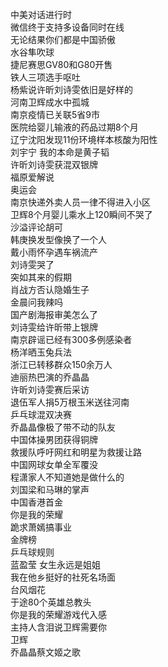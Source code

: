 中美对话进行时  
微信终于支持多设备同时在线  
无论结果你们都是中国骄傲  
水谷隼吹球  
捷尼赛思GV80和G80开售  
铁人三项选手呕吐  
杨紫说许昕刘诗雯依旧是好样的  
河南卫辉成水中孤城  
南京疫情已关联5省9市  
医院给婴儿输液的药品过期8个月  
辽宁沈阳发现11份环境样本核酸为阳性  
刘宇宁 我的本命是黄子韬  
许昕刘诗雯获混双银牌  
福原爱解说  
奥运会  
南京快递外卖人员一律不得进入小区  
卫辉8个月婴儿乘水上120瞬间不哭了  
沙溢评论胡可  
韩庚换发型像换了一个人  
戴小雨怀孕遇车祸流产  
刘诗雯哭了  
突如其来的假期  
肖战方否认隐婚生子  
金晨问我辣吗  
国产剧海报审美怎么了  
刘诗雯给许昕带上银牌  
南京辟谣已经有300多例感染者  
杨洋晒玉兔兵法  
浙江已转移群众150余万人  
迪丽热巴演的乔晶晶  
许昕刘诗雯赛后采访  
退伍军人捐5万根玉米送往河南  
乒乓球混双决赛  
乔晶晶像极了带不动的队友  
中国体操男团获得铜牌  
救援队呼吁网红和明星为救援让路  
中国网球女单全军覆没  
程潇家人不知道她是做什么的  
刘国梁和马琳的掌声  
中国香港首金  
你是我的荣耀  
跪求萧嫣搞事业  
金牌榜  
乒乓球规则  
蓝盈莹 女生永远是姐姐  
我在他乡挺好的社死名场面  
台风烟花  
于途80个英雄总教头  
你是我的荣耀游戏代入感  
主持人含泪说卫辉需要你  
卫辉  
乔晶晶蔡文姬之歌  
